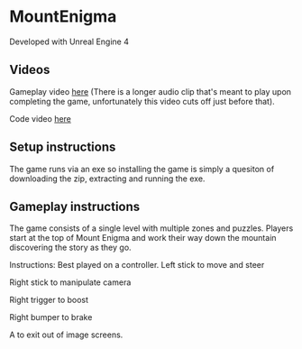 # MountEnigma
Developed with Unreal Engine 4

## Videos
Gameplay video [here](https://drive.google.com/file/d/1XjdlsffQogejAB2bQTVhsGo5O7KBl5Cc/view?usp=sharing)
(There is a longer audio clip that's meant to play upon completing the game, unfortunately this video cuts off just before that).

Code video [here](https://drive.google.com/file/d/1j8xQfcI9vmqxT8rxnRJYMvODLwRZuNMe/view?usp=sharing)

## Setup instructions
The game runs via an exe so installing the game is simply a quesiton of downloading the zip, extracting and running the exe.

## Gameplay instructions 
The game consists of a single level with multiple zones and puzzles. Players start at the top of Mount Enigma and work their way down the mountain discovering the story as they go. 

Instructions: Best played on a controller.
Left stick to move and steer

Right stick to manipulate camera

Right trigger to boost

Right bumper to brake

A to exit out of image screens.
